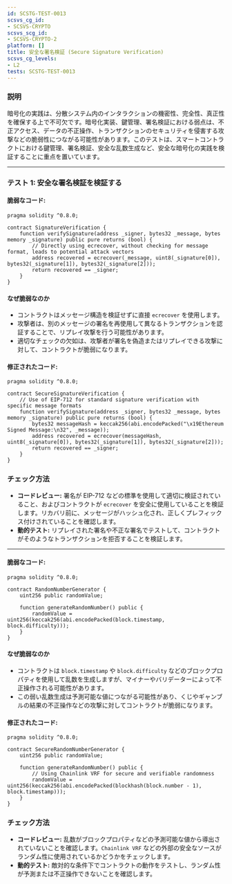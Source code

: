 ```yaml
---
id: SCSTG-TEST-0013
scsvs_cg_id:
- SCSVS-CRYPTO
scsvs_scg_id:
- SCSVS-CRYPTO-2
platform: []
title: 安全な署名検証 (Secure Signature Verification)
scsvs_cg_levels:
- L2
tests: SCSTG-TEST-0013
---
```


### **説明**
暗号化の実践は、分散システム内のインタラクションの機密性、完全性、真正性を確保する上で不可欠です。暗号化実装、鍵管理、署名検証における弱点は、不正アクセス、データの不正操作、トランザクションのセキュリティを侵害する攻撃などの脆弱性につながる可能性があります。このテストは、スマートコントラクトにおける鍵管理、署名検証、安全な乱数生成など、安全な暗号化の実践を検証することに重点を置いています。

---

### **テスト 1: 安全な署名検証を検証する**

#### 脆弱なコード:

```solidity
pragma solidity ^0.8.0;

contract SignatureVerification {
    function verifySignature(address _signer, bytes32 _message, bytes memory _signature) public pure returns (bool) {
        // Directly using ecrecover, without checking for message format, leads to potential attack vectors
        address recovered = ecrecover(_message, uint8(_signature[0]), bytes32(_signature[1]), bytes32(_signature[2]));
        return recovered == _signer;
    }
}
```

#### **なぜ脆弱なのか**

- コントラクトはメッセージ構造を検証せずに直接 `ecrecover` を使用します。
- 攻撃者は、別のメッセージの署名を再使用して異なるトランザクションを認証することで、リプレイ攻撃を行う可能性があります。
- 適切なチェックの欠如は、攻撃者が署名を偽造またはリプレイできる攻撃に対して、コントラクトが脆弱になります。

#### 修正されたコード:

```solidity
pragma solidity ^0.8.0;

contract SecureSignatureVerification {
    // Use of EIP-712 for standard signature verification with specific message formats
    function verifySignature(address _signer, bytes32 _message, bytes memory _signature) public pure returns (bool) {
        bytes32 messageHash = keccak256(abi.encodePacked("\x19Ethereum Signed Message:\n32", _message));
        address recovered = ecrecover(messageHash, uint8(_signature[0]), bytes32(_signature[1]), bytes32(_signature[2]));
        return recovered == _signer;
    }
}

```

### **チェック方法**
- **コードレビュー:** 署名が EIP-712 などの標準を使用して適切に検証されていること、およびコントラクトが `ecrecover` を安全に使用していることを検証します。リカバリ前に、メッセージがハッシュ化され、正しくプレフィックス付けされていることを確認します。
- **動的テスト:** リプレイされた署名や不正な署名でテストして、コントラクトがそのようなトランザクションを拒否することを検証します。


---

#### 脆弱なコード:

```solidity
pragma solidity ^0.8.0;

contract RandomNumberGenerator {
    uint256 public randomValue;

    function generateRandomNumber() public {
        randomValue = uint256(keccak256(abi.encodePacked(block.timestamp, block.difficulty)));
    }
}
```


#### **なぜ脆弱なのか**

- コントラクトは `block.timestamp` や `block.difficulty` などのブロックプロパティを使用して乱数を生成しますが、マイナーやバリデーターによって不正操作される可能性があります。
- この弱い乱数生成は予測可能な値につながる可能性があり、くじやギャンブルの結果の不正操作などの攻撃に対してコントラクトが脆弱になります。

#### 修正されたコード:

```solidity
pragma solidity ^0.8.0;

contract SecureRandomNumberGenerator {
    uint256 public randomValue;

    function generateRandomNumber() public {
        // Using Chainlink VRF for secure and verifiable randomness
        randomValue = uint256(keccak256(abi.encodePacked(blockhash(block.number - 1), block.timestamp)));
    }
}

```

### **チェック方法**
- **コードレビュー:** 乱数がブロックプロパティなどの予測可能な値から導出されていないことを確認します。`Chainlink VRF` などの外部の安全なソースがランダム性に使用されているかどうかをチェックします。
- **動的テスト:** 敵対的な条件下でコントラクトの動作をテストし、ランダム性が予測または不正操作できないことを確認します。
